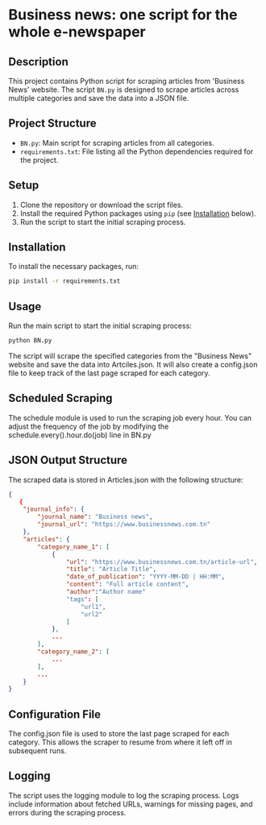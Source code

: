 
# Business news: one script for the whole e-newspaper

## Description
This project contains Python script for scraping articles from 'Business News' website. The script `BN.py` is designed to scrape articles across multiple categories and save the data into a JSON file. 

## Project Structure
- `BN.py`: Main script for scraping articles from all categories.
- `requirements.txt`: File listing all the Python dependencies required for the project.


## Setup
1. Clone the repository or download the script files.
2. Install the required Python packages using `pip` (see [Installation](#installation) below).
3. Run the script to start the initial scraping process.
## Installation
To install the necessary packages, run:

```sh
pip install -r requirements.txt
```
## Usage
Run the main script to start the initial scraping process:
```bash
python BN.py
```
The script will scrape the specified categories from the "Business News" website and save the data into Artciles.json. It will also create a config.json file to keep track of the last page scraped for each category.

## Scheduled Scraping
The schedule module is used to run the scraping job every hour. You can adjust the frequency of the job by modifying the schedule.every().hour.do(job) line in BN.py
## JSON Output Structure
The scraped data is stored in Articles.json with the following structure:
```json
{
   {
    "journal_info": {
        "journal_name": "Business news",
        "journal_url": "https://www.businessnews.com.tn"
    },
    "articles": {
        "category_name_1": [
            {
                "url": "https://www.businessnews.com.tn/article-url",
                "title": "Article Title",
                "date_of_publication": "YYYY-MM-DD | HH:MM",
                "content": "Full article content",
                "author":"Author name"
                "tags": [
                    "url1",
                    "url2"
                ]
            },
            ...
        ],
        "category_name_2": [
            ...
        ],
        ...
    }
}

```
## Configuration File
The config.json file is used to store the last page scraped for each category. This allows the scraper to resume from where it left off in subsequent runs.
## Logging
The script uses the logging module to log the scraping process. Logs include information about fetched URLs, warnings for missing pages, and errors during the scraping process.